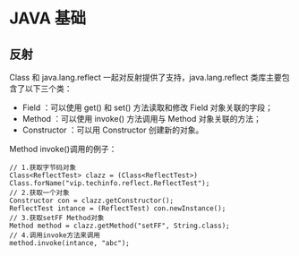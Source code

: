 # JAVA 基础

## 反射

Class 和 java.lang.reflect 一起对反射提供了支持，java.lang.reflect 类库主要包含了以下三个类：
- Field ：可以使用 get() 和 set() 方法读取和修改 Field 对象关联的字段；
- Method ：可以使用 invoke() 方法调用与 Method 对象关联的方法；
- Constructor ：可以用 Constructor 创建新的对象。

Method invoke()调用的例子：

```
// 1.获取字节码对象
Class<ReflectTest> clazz = (Class<ReflectTest>) Class.forName("vip.techinfo.reflect.ReflectTest");
// 2.获取一个对象
Constructor con = clazz.getConstructor();
ReflectTest intance = (ReflectTest) con.newInstance();
// 3.获取setFF Method对象
Method method = clazz.getMethod("setFF", String.class);
// 4.调用invoke方法来调用
method.invoke(intance, "abc");
```

